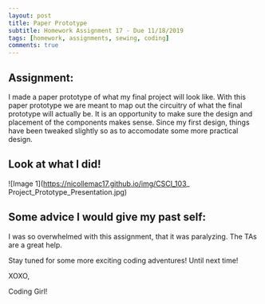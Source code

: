 ```yaml
---
layout: post
title: Paper Prototype 
subtitle: Homework Assignment 17 - Due 11/18/2019
tags: [homework, assignments, sewing, coding]
comments: true
---
```


## Assignment:
I made a paper prototype of what my final project will look like. With this paper prototype we are meant to map out the circuitry of what the final prototype will actually be. It is an opportunity to make sure the design and placement of the components makes sense. Since my first design, things have been tweaked slightly so as to accomodate some more practical design. 

## Look at what I did!

![Image 1](https://nicollemac17.github.io/img/CSCI_103_ Project_Prototype_Presentation.jpg)

## Some advice I would give my past self:
I was so overwhelmed with this assignment, that it was paralyzing. The TAs are a great help.

Stay tuned for some more exciting coding adventures! Until next time!

XOXO,

Coding Girl! 
